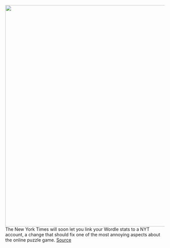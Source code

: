 <img src='https://cdn.vox-cdn.com/thumbor/bDY-oYY5WDj9gnK9xzj6-wuNmk8=/0x0:5123x3415/1200x800/filters:focal(2153x1299:2971x2117)/cdn.vox-cdn.com/uploads/chorus_image/image/71100398/1240134539.0.jpg' width='700px' /><br/>
The New York Times will soon let you link your Wordle stats to a NYT account, a change that should fix one of the most annoying aspects about the online puzzle game.
<a href='https://www.theverge.com/2022/7/12/23205585/wordle-new-york-times-link-sync-stats-streaks-account'> Source <a/>